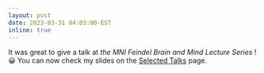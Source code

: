 ```yaml
---
layout: post
date: 2023-03-31 04:03:00-EST
inline: true
---
```


It was great to give a talk at <i>the MNI Feindel Brain and Mind Lecture Series</i> ! :grinning: You can now check my slides on the <a href="../talks/#IT1">Selected Talks</a> page.
